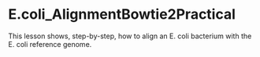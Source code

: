# E.coli_AlignmentBowtie2Practical
This lesson shows, step-by-step, how to align an E. coli bacterium with the E. coli reference genome.
